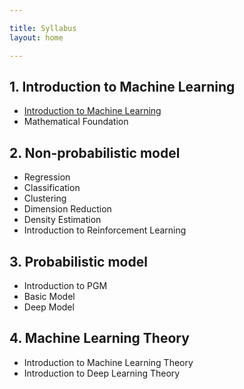 ```yaml
---

title: Syllabus
layout: home

---
```


##  1. Introduction to Machine Learning
- [Introduction to Machine Learning](./introduction/)
- Mathematical Foundation

## 2. Non-probabilistic model
- Regression
- Classification
- Clustering
- Dimension Reduction
- Density Estimation
- Introduction to Reinforcement Learning

## 3. Probabilistic model
- Introduction to PGM
- Basic Model
- Deep Model

## 4. Machine Learning Theory
- Introduction to Machine Learning Theory
- Introduction to Deep Learning Theory
